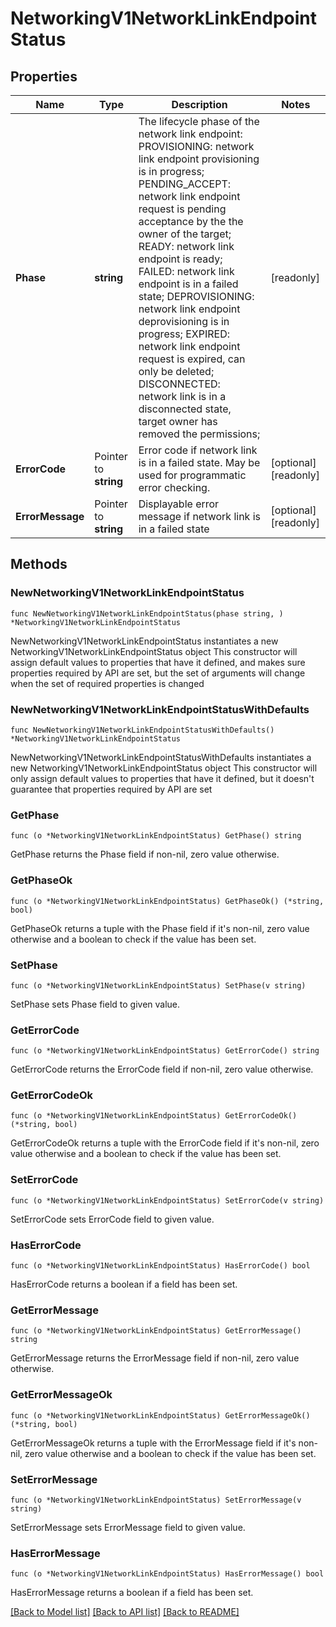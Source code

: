 # NetworkingV1NetworkLinkEndpointStatus

## Properties

Name | Type | Description | Notes
------------ | ------------- | ------------- | -------------
**Phase** | **string** | The lifecycle phase of the network link endpoint:   PROVISIONING: network link endpoint provisioning is in progress;   PENDING_ACCEPT: network link endpoint request is pending acceptance by the the owner of the target;   READY:  network link endpoint is ready;   FAILED: network link endpoint is in a failed state;   DEPROVISIONING: network link endpoint deprovisioning is in progress;   EXPIRED: network link endpoint request is expired, can only be deleted;   DISCONNECTED: network link is in a disconnected state, target owner has removed the permissions;  | [readonly] 
**ErrorCode** | Pointer to **string** | Error code if network link is in a failed state. May be used for programmatic error checking. | [optional] [readonly] 
**ErrorMessage** | Pointer to **string** | Displayable error message if network link is in a failed state | [optional] [readonly] 

## Methods

### NewNetworkingV1NetworkLinkEndpointStatus

`func NewNetworkingV1NetworkLinkEndpointStatus(phase string, ) *NetworkingV1NetworkLinkEndpointStatus`

NewNetworkingV1NetworkLinkEndpointStatus instantiates a new NetworkingV1NetworkLinkEndpointStatus object
This constructor will assign default values to properties that have it defined,
and makes sure properties required by API are set, but the set of arguments
will change when the set of required properties is changed

### NewNetworkingV1NetworkLinkEndpointStatusWithDefaults

`func NewNetworkingV1NetworkLinkEndpointStatusWithDefaults() *NetworkingV1NetworkLinkEndpointStatus`

NewNetworkingV1NetworkLinkEndpointStatusWithDefaults instantiates a new NetworkingV1NetworkLinkEndpointStatus object
This constructor will only assign default values to properties that have it defined,
but it doesn't guarantee that properties required by API are set

### GetPhase

`func (o *NetworkingV1NetworkLinkEndpointStatus) GetPhase() string`

GetPhase returns the Phase field if non-nil, zero value otherwise.

### GetPhaseOk

`func (o *NetworkingV1NetworkLinkEndpointStatus) GetPhaseOk() (*string, bool)`

GetPhaseOk returns a tuple with the Phase field if it's non-nil, zero value otherwise
and a boolean to check if the value has been set.

### SetPhase

`func (o *NetworkingV1NetworkLinkEndpointStatus) SetPhase(v string)`

SetPhase sets Phase field to given value.


### GetErrorCode

`func (o *NetworkingV1NetworkLinkEndpointStatus) GetErrorCode() string`

GetErrorCode returns the ErrorCode field if non-nil, zero value otherwise.

### GetErrorCodeOk

`func (o *NetworkingV1NetworkLinkEndpointStatus) GetErrorCodeOk() (*string, bool)`

GetErrorCodeOk returns a tuple with the ErrorCode field if it's non-nil, zero value otherwise
and a boolean to check if the value has been set.

### SetErrorCode

`func (o *NetworkingV1NetworkLinkEndpointStatus) SetErrorCode(v string)`

SetErrorCode sets ErrorCode field to given value.

### HasErrorCode

`func (o *NetworkingV1NetworkLinkEndpointStatus) HasErrorCode() bool`

HasErrorCode returns a boolean if a field has been set.

### GetErrorMessage

`func (o *NetworkingV1NetworkLinkEndpointStatus) GetErrorMessage() string`

GetErrorMessage returns the ErrorMessage field if non-nil, zero value otherwise.

### GetErrorMessageOk

`func (o *NetworkingV1NetworkLinkEndpointStatus) GetErrorMessageOk() (*string, bool)`

GetErrorMessageOk returns a tuple with the ErrorMessage field if it's non-nil, zero value otherwise
and a boolean to check if the value has been set.

### SetErrorMessage

`func (o *NetworkingV1NetworkLinkEndpointStatus) SetErrorMessage(v string)`

SetErrorMessage sets ErrorMessage field to given value.

### HasErrorMessage

`func (o *NetworkingV1NetworkLinkEndpointStatus) HasErrorMessage() bool`

HasErrorMessage returns a boolean if a field has been set.


[[Back to Model list]](../README.md#documentation-for-models) [[Back to API list]](../README.md#documentation-for-api-endpoints) [[Back to README]](../README.md)


